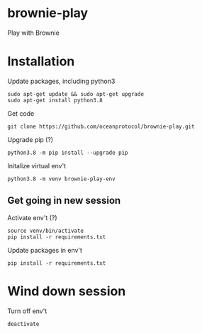 # brownie-play
Play with Brownie

# Installation

Update packages, including python3
```console
sudo apt-get update && sudo apt-get upgrade
sudo apt-get install python3.8
```

Get code
```console
git clone https://github.com/oceanprotocol/brownie-play.git
```

Upgrade pip (?)
```console
python3.8 -m pip install --upgrade pip
```

Initalize virtual env't
```console
python3.8 -m venv brownie-play-env
```

## Get going in new session

Activate env't (?)
```console
source venv/bin/activate 
pip install -r requirements.txt 
```

Update packages in env't
```console
pip install -r requirements.txt 
```

# Wind down session

Turn off env't
```console
deactivate
```
